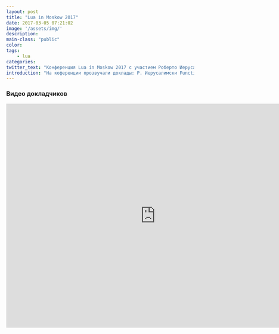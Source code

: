 ```yaml
---
layout: post
title: "Lua in Moskow 2017"
date: 2017-03-05 07:21:02
image: '/assets/img/'
description:
main-class: "public"
color:
tags:
    - lua
categories:
twitter_text: "Конференция Lua in Moskow 2017 с участием Роберто Иерусалимски"
introduction: "На коференции прозвучали доклады: Р. Иерусалимски Functions in Lua, К.Осипов Using Lua as language for fault-resestant distributed backend web-applications и др"
---
```


### Видео докладчиков

<iframe width="800" height="600" src="https://www.youtube.com/embed/-M6OC75TKcw" frameborder="0" allowfullscreen></iframe>